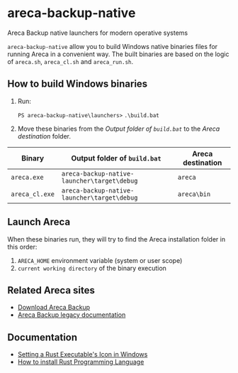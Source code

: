 # areca-backup-native

Areca Backup native launchers for modern operative systems

`areca-backup-native` allow you to build Windows native binaries files for running Areca in a convenient way.
The built binaries are based on the logic of `areca.sh`, `areca_cl.sh` and `areca_run.sh`.


## How to build Windows binaries

1. Run:

   `PS areca-backup-native\launchers>` `.\build.bat`

2. Move these binaries from the _Output folder of `build.bat`_ to the _Areca destination_ folder.

| Binary          | Output folder of `build.bat`                | Areca destination |
| --------------- | ------------------------------------------- | ----------------- |
| `areca.exe`     | `areca-backup-native-launcher\target\debug` | `areca`           |
| `areca_cl.exe`  | `areca-backup-native-launcher\target\debug` | `areca\bin`       |


## Launch Areca

When these binaries run, they will try to find the Areca installation folder in this order:

1. `ARECA_HOME` environment variable (system or user scope)
2. `current working directory` of the binary execution


## Related Areca sites

- [Download Areca Backup](https://sourceforge.net/projects/areca/files/areca-stable/)
- [Areca Backup legacy documentation](https://github.com/bugtamer/areca-backup-legacy-documentation)


## Documentation

- [Setting a Rust Executable's Icon in Windows](https://anthropicstudios.com/2021/01/05/setting-a-rust-windows-exe-icon/)
- [How to install Rust Programming Language](https://www.rust-lang.org/tools/install)